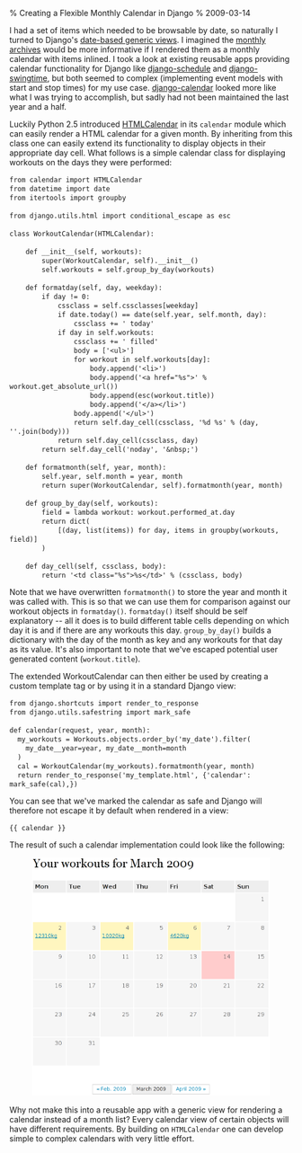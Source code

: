 % Creating a Flexible Monthly Calendar in Django
% 2009-03-14

I had a set of items which needed to be browsable by date, so naturally I
turned to Django's [date-based generic views][dbg]. I imagined the
[monthly archives][mag] would be more informative if I rendered them as a
monthly calendar with items inlined. I took a look at existing
reusable apps providing calendar functionality for Django like
[django-schedule][dsc] and
[django-swingtime][dsw], but both seemed to complex (implementing event models
with start and stop times) for my use case. [django-calendar][dca] looked more
like what I was trying to accomplish, but sadly had not been maintained the
last year and a half.

Luckily Python 2.5 introduced [HTMLCalendar][phc] in its `calendar` module
which can easily render a HTML calendar for a given month. By inheriting from
this class one can easily extend its functionality to display objects in their
appropriate day cell. What follows is a simple calendar class for displaying
workouts on the days they were performed:

    from calendar import HTMLCalendar
    from datetime import date
    from itertools import groupby

    from django.utils.html import conditional_escape as esc

    class WorkoutCalendar(HTMLCalendar):

        def __init__(self, workouts):
            super(WorkoutCalendar, self).__init__()
            self.workouts = self.group_by_day(workouts)

        def formatday(self, day, weekday):
            if day != 0:
                cssclass = self.cssclasses[weekday]
                if date.today() == date(self.year, self.month, day):
                    cssclass += ' today'
                if day in self.workouts:
                    cssclass += ' filled'
                    body = ['<ul>']
                    for workout in self.workouts[day]:
                        body.append('<li>')
                        body.append('<a href="%s">' % workout.get_absolute_url())
                        body.append(esc(workout.title))
                        body.append('</a></li>')
                    body.append('</ul>')
                    return self.day_cell(cssclass, '%d %s' % (day, ''.join(body)))
                return self.day_cell(cssclass, day)
            return self.day_cell('noday', '&nbsp;')

        def formatmonth(self, year, month):
            self.year, self.month = year, month
            return super(WorkoutCalendar, self).formatmonth(year, month)

        def group_by_day(self, workouts):
            field = lambda workout: workout.performed_at.day
            return dict(
                [(day, list(items)) for day, items in groupby(workouts, field)]
            )

        def day_cell(self, cssclass, body):
            return '<td class="%s">%s</td>' % (cssclass, body)

Note that we have overwritten `formatmonth()` to store the year and month it was
called with. This is so that we can use them for comparison against our workout
objects in `formatday()`. `formatday()` itself should be self explanatory -- all
it does is to build different table cells depending on which day it is and if
there are any workouts this day. `group_by_day()` builds a dictionary with the
day of the month as key and any workouts for that day as its value.
It's also important to note that we've escaped potential user generated content
(`workout.title`).

The extended WorkoutCalendar can then either be used by creating a custom
template tag or by using it in a standard Django view:

    from django.shortcuts import render_to_response
    from django.utils.safestring import mark_safe

    def calendar(request, year, month):
      my_workouts = Workouts.objects.order_by('my_date').filter(
        my_date__year=year, my_date__month=month
      )
      cal = WorkoutCalendar(my_workouts).formatmonth(year, month)
      return render_to_response('my_template.html', {'calendar': mark_safe(cal),})

You can see that we've marked the calendar as safe and Django will therefore
not escape it by default when rendered in a view:

    {{ calendar }}

The result of such a calendar implementation could look like the
following:

<figure>
<img src=/static/img/workout.calendar.png>
</figure>

Why not make this into a reusable app with a generic view for rendering
a calendar instead of a month list? Every calendar view of certain
objects will have different requirements. By building on `HTMLCalendar` one
can develop simple to complex calendars with very little effort.


[dbg]: http://docs.djangoproject.com/en/dev/ref/generic-views/#date-based-generic-views
[mag]: http://docs.djangoproject.com/en/dev/ref/generic-views/#django-views-generic-date-based-archive-month
[dsc]: http://code.google.com/p/django-schedule/
[dsw]: http://code.google.com/p/django-swingtime/
[dca]: http://code.google.com/p/django-calendar/
[phc]: http://docs.python.org/library/calendar.html#calendar.HTMLCalendar
